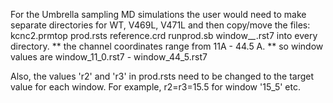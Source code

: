 For the Umbrella sampling MD simulations the user would need to make separate directories for WT, V469L, V471L and then copy/move the files:
kcnc2.prmtop
prod.rsts
reference.crd
runprod.sb
window_*_*.rst7 into every directory.
** the channel coordinates range from 11A - 44.5 A.
** so window values are window_11_0.rst7 - window_44_5.rst7

Also, the values 'r2' and 'r3' in prod.rsts need to be changed to the target value for each window. 
For example, r2=r3=15.5 for window '15_5' etc.
